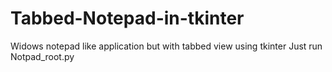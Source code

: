# Tabbed-Notepad-in-tkinter
Widows notepad like application but with tabbed view using tkinter
Just run Notpad_root.py
